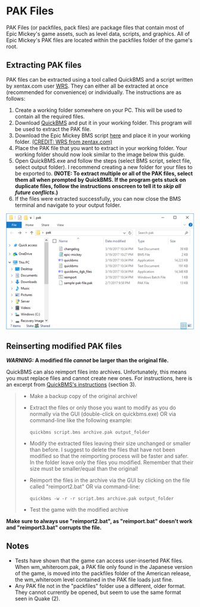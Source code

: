 # PAK Files

PAK Files (or packfiles, pack files) are package files that contain most of Epic Mickey's game assets, such as level data, scripts, and graphics. All of Epic Mickey's PAK files are located within the packfiles folder of the game's root.

## Extracting PAK files
PAK files can be extracted using a tool called QuickBMS and a script written by xentax.com user [WRS](https://forum.xentax.com/memberlist.php?mode=viewprofile&u=16084&sid=503689d550d00946bccb0b78f084d38c). They can either all be extracted at once (recommended for convenience) or individually. The instructions are as follows:

1. Create a working folder somewhere on your PC. This will be used to contain all the required files.
2. Download [QuickBMS](http://aluigi.altervista.org/quickbms.htm) and put it in your working folder. This program will be used to extract the PAK file.
3. Download the Epic Mickey BMS script [here](https://rampantleaf.github.io/download/epic-mickey.bms) and place it in your working folder. [(CREDIT: WRS from zentax.com)](http://forum.xentax.com/viewtopic.php?f=10&t=5529)
4. Place the PAK file that you want to extract in your working folder. Your working folder should now look similar to the image below this guide.
5. Open QuickBMS.exe and follow the steps (select BMS script, select file, select output folder). I recommend creating a new folder for your files to be exported to. **(NOTE: To extract multiple or all of the PAK files, select them all when prompted by QuickBMS. If the program gets stuck on duplicate files, follow the instructions onscreen to tell it to *skip all future conflicts*.)**
6. If the files were extracted successfully, you can now close the BMS terminal and navigate to your output folder.

<img src="/site-images/pak-working-folder.png" class="article-image">

## Reinserting modified PAK files

***WARNING:*** **A modified file *cannot* be larger than the original file.**

QuickBMS can also reimport files into archives. Unfortunately, this means you must replace files and cannot create new ones. For instructions, here is an excerpt from [QuickBMS's instructions](https://aluigi.altervista.org/papers/quickbms.txt) (section 3).

>- Make a backup copy of the original archive!
>
>- Extract the files or only those you want to modify as
>  you do normally via the GUI (double-click on quickbms.exe) OR via
>  command-line like the following example:
>
>    `quickbms script.bms archive.pak output_folder`
>
>- Modify the extracted files leaving their size unchanged or
>  smaller than before.
>  I suggest to delete the files that have not been modified so that
>  the reimporting process will be faster and safer. In the folder
>  leave only the files you modified.
>  Remember that their size must be smaller/equal than the original!
>
>- Reimport the files in the archive via the GUI by clicking on the
>  file called "reimport2.bat" OR via command-line:
>
>    `quickbms -w -r -r script.bms archive.pak output_folder`
>
>- Test the game with the modified archive

**Make sure to always use "reimport2.bat", as "reimport.bat" doesn't work and "reimport3.bat" corrupts the file.**

## Notes

* Tests have shown that the game can access user-inserted PAK files. When wm_whiteroom.pak, a PAK file only found in the Japanese version of the game, is moved into the packfiles folder of the American release, the wm_whiteroom level contained in the PAK file loads just fine.
* Any PAK file not in the "packfiles" folder use a different, older format. They cannot currently be opened, but seem to use the same format seen in Quake (2).
